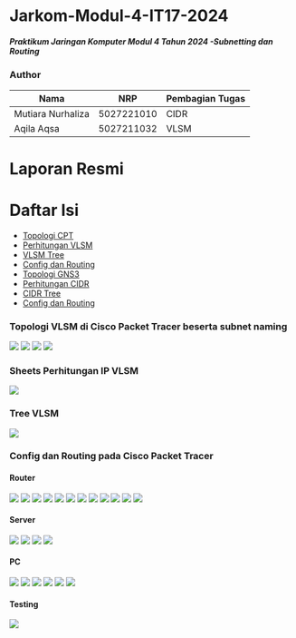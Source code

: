 # Jarkom-Modul-4-IT17-2024

##### Praktikum Jaringan Komputer Modul 4 Tahun 2024 -Subnetting dan Routing

### Author
| Nama | NRP | Pembagian Tugas |
|---------|---------|---------|
| Mutiara Nurhaliza | 5027221010   | CIDR   |
| Aqila Aqsa | 5027211032   | VLSM   |

# Laporan Resmi

# Daftar Isi
- [Topologi CPT](#vlsm-topologi)
- [Perhitungan VLSM](#vlsm-ip)
- [VLSM Tree](#vlsm-tree)
- [Config dan Routing](#vlsm-ping)
- [Topologi GNS3](#cidr-topologi)
- [Perhitungan CIDR](#cidr-ip)
- [CIDR Tree](#cidr-tree)
- [Config dan Routing](#cidr-ping)

### Topologi VLSM di Cisco Packet Tracer beserta subnet naming
<a name="vlsm-topologi"></a>
<img src="img/topo_CPT.png">
<img src="img/topo_kiri.png">
<img src="img/topo_bawah.png">
<img src="img/topo_kanan.png">

### Sheets Perhitungan IP VLSM
<a name="vlsm-ip"></a>
<img src="img/VLSM_IP.png">

### Tree VLSM
<a name="vlsm-tree"></a>
<img src="img/VLSM_tree.png">

### Config dan Routing pada Cisco Packet Tracer
<a name="vlsm-ping"></a>

#### Router
<img src="img/r-aceh.png">
<img src="img/r-belawa.png">
<img src="img/r-jawa.png">
<img src="img/r-kalimantan.png">
<img src="img/r-kalsel.png">
<img src="img/r-kaltara.png">
<img src="img/r-kaltim.png">
<img src="img/r-lampung.png">
<img src="img/r-makasar.png">
<img src="img/r-maluku-utara.png">
<img src="img/r-sumatera.png">
<img src="img/r-sumut.png">

#### Server
<img src="img/server-bangkirai.png">
<img src="img/server-morotai.png">
<img src="img/server-sebesi.png">
<img src="img/server-topejawa.png">

#### PC
<img src="img/pc-sibondang.png">
<img src="img/pc-starland.png">
<img src="img/pc-sulawesi.png">
<img src="img/pc-takisung.png">
<img src="img/pc-ternate.png">
<img src="img/pc-tobelo.png">

#### Testing
<img src="img/ping.png">




